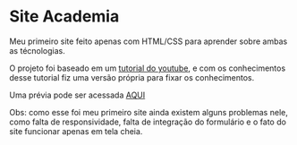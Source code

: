 # Site Academia

Meu primeiro site feito apenas com HTML/CSS para aprender sobre ambas as técnologias.

O projeto foi baseado em um [tutorial do youtube](https://www.youtube.com/watch?v=PuyZAUyZYDI), e com os conhecimentos desse tutorial fiz uma versão própria para fixar os conhecimentos.

Uma prévia pode ser acessada [AQUI](https://i-augusto.github.io/Site-academia/)

Obs: como esse foi meu primeiro site ainda existem alguns problemas nele, como falta de responsividade, falta de integração do formulário e o fato do site funcionar apenas em tela cheia. 
